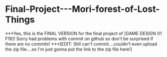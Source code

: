 # Final-Project---Mori-forest-of-Lost-Things
***Yes, this is the FINAL VERSION for the final project of [GAME DESIGN 01 F16]! Sorry had problems with commit on github so don't be surprised if there are no commits!  ***[EDIT: Still can't commit....couldn't even upload the zip file....so I'm just gonna put the link to the zip file here!] 
